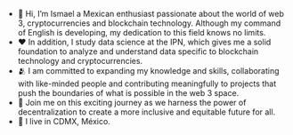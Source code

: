 - 👋 Hi, I’m Ismael a Mexican enthusiast passionate about the world of web 3, cryptocurrencies and blockchain technology. Although my command of English is developing, my dedication to this field knows no limits.
- ❤️ In addition, I study data science at the IPN, which gives me a solid foundation to analyze and understand data specific to blockchain technology and cryptocurrencies.
- 🫂 I am committed to expanding my knowledge and skills, collaborating with like-minded people and contributing meaningfully to projects that push the boundaries of what is possible in the web 3 space.
- 👥 Join me on this exciting journey as we harness the power of decentralization to create a more inclusive and equitable future for all.
- 📍 I live in CDMX, México.
